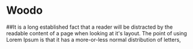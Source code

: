 # Woodo
##It is a long established fact that a reader will be distracted by the readable content of a page when looking at it's layout. The point of using Lorem Ipsum is that it has a more-or-less normal distribution of letters,
